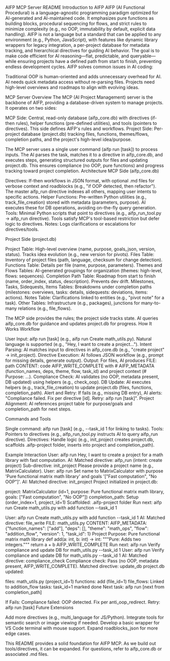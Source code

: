AIFP MCP Server README
Introduction to AIFP
AIFP (AI Functional Procedural) is a language-agnostic programming paradigm optimized for AI-generated and AI-maintained code. It emphasizes pure functions as building blocks, procedural sequencing for flows, and strict rules to minimize complexity (e.g., no OOP, immutability by default, explicit data handling). AIFP is not a language but a standard that can be applied to any environment (e.g., Python, JavaScript), with features like dynamic library wrappers for legacy integration, a per-project database for metadata tracking, and hierarchical directives for guiding AI behavior. The goal is to make code efficient for AI reasoning—flat, predictable, and queryable—while ensuring projects have a defined path from start to finish, preventing endless development cycles.
AIFP solves common issues in AI coding:

Traditional OOP is human-oriented and adds unnecessary overhead for AI.
AI needs quick metadata access without re-parsing files.
Projects need high-level overviews and roadmaps to align with evolving ideas.

MCP Server Overview
The MCP (AI Project Management) server is the backbone of AIFP, providing a database-driven system to manage projects. It operates on two sides:

MCP Side: Central, read-only database (aifp_core.db) with directives (if-then rules), helper functions (pre-defined utilities), and tools (pointers to directives). This side defines AIFP's rules and workflows.
Project Side: Per-project database (project.db) tracking files, functions, themes/flows, completion paths, and the project's high-level idea/purpose.

The MCP server uses a single user command (aifp run [task]) to process inputs. The AI parses the task, matches it to a directive in aifp_core.db, and executes steps, generating structured outputs for files and updating project.db. This ensures compliance (no OOP, pure functions) and progress tracking toward project completion.
Architecture
MCP Side (aifp_core.db)

Directives: If-then workflows in JSON format, with optional .md files for verbose context and roadblocks (e.g., "if OOP detected, then refactor"). The master aifp_run directive indexes all others, mapping user intents to specific actions.
Helper Functions: Pre-written Python utilities (e.g., track_file_creation) stored with metadata (parameters, purpose). AI executes these for DB operations, avoiding on-the-fly query generation.
Tools: Minimal Python scripts that point to directives (e.g., aifp_run_tool.py → aifp_run directive). Tools satisfy MCP's tool-based restriction but defer logic to directives.
Notes: Logs clarifications or escalations for directives/tools.

Project Side (project.db)

Project Table: High-level overview (name, purpose, goals_json, version, status). Tracks idea evolution (e.g., new version for pivots).
Files Table: Inventory of project files (path, language, checksum for change detection).
Functions Table: Details per file (name, purpose, parameters).
Themes and Flows Tables: AI-generated groupings for organization (themes: high-level, flows: sequences).
Completion Path Table: Roadmap from start to finish (name, order_index, status, description). Prevents dev drift.
Milestones, Tasks, Sidequests, Items Tables: Breakdowns under completion paths (milestones: overviews, tasks: details, sidequests: deviations, items: actions).
Notes Table: Clarifications linked to entities (e.g., "pivot note" for a task).
Other Tables: Infrastructure (e.g., packages), junctions for many-to-many relations (e.g., file_flows).

The MCP side provides the rules; the project side tracks state. AI queries aifp_core.db for guidance and updates project.db for progress.
How It Works
Workflow

User Input: aifp run [task] (e.g., aifp run Create math_utils.py). Natural language is supported (e.g., "Hey, I want to create a project...").
Intent Parsing: AI matches input to directives in aifp_core.db (e.g., "create project" → init_project).
Directive Execution: AI follows JSON workflow (e.g., prompt for missing details, generate output).
Output: For files, AI produces FILE: path CONTENT: code AIFP_WRITE_COMPLETE with # AIFP_METADATA (function_names, deps, theme, flow, task_id) and project context (# Purpose: ...).
Compliance Check: AI validates (no OOP, metadata present, DB updated) using helpers (e.g., check_oop).
DB Update: AI executes helpers (e.g., track_file_creation) to update project.db (files, functions, completion_path).
Alert and Retry: If fails (e.g., missing DB entry), AI alerts: "Compliance failed. Fix per directive [id]. Retry: aifp run [task]".
Project Alignment: AI references project table for purpose/goals and completion_path for next steps.

Commands and Tools

Single command: aifp run [task] (e.g., --task_id 1 for linking to tasks).
Tools: Pointers to directives (e.g., aifp_run_tool.py instructs AI to query aifp_run directive).
Directives: Handle logic (e.g., init_project creates project.db, scaffolds .aifp-project folder, inserts into project and completion_path).

Example Interaction
User: aifp run Hey, I want to create a project for a math library with fast computation.
AI: Matched directive: aifp_run (intent: create project)
Sub-directive: init_project
Please provide a project name (e.g., MatrixCalculator).
User: aifp run Set name to MatrixCalculator with purpose 'Pure functional matrix math library' and goals '["Fast computation", "No OOP"]'.
AI: Matched directive: init_project
Project initialized in project.db:

project: MatrixCalculator (id=1, purpose: Pure functional matrix math library, goals: ["Fast computation", "No OOP"])
completion_path: Setup (order_index=1, project_id=1)
Scaffolded: .aifp-project folder
Run next: aifp run Create math_utils.py with add function --task_id 1

User: aifp run Create math_utils.py with add function --task_id 1
AI: Matched directive: file_write
FILE: math_utils.py
CONTENT:
AIFP_METADATA: {"function_names": ["add"], "deps": [], "theme": "math_ops", "flow": "addition_flow", "version": 1, "task_id": 1}
Project Purpose: Pure functional matrix math library
def add(a: int, b: int) -> int:
"""Pure: Adds two integers."""
return a + b
AIFP_WRITE_COMPLETE
Run next: aifp run Verify compliance and update DB for math_utils.py --task_id 1
User: aifp run Verify compliance and update DB for math_utils.py --task_id 1
AI: Matched directive: compliance_check
Compliance check: Pass (no OOP, metadata present, AIFP_WRITE_COMPLETE).
Matched directive: update_db
project.db updated:

files: math_utils.py (project_id=1)
functions: add (file_id=1)
file_flows: Linked to addition_flow
tasks: task_id=1 marked done
Next task: aifp run [next from completion_path]

If Fails: Compliance failed: OOP detected. Fix per anti_oop_redirect. Retry: aifp run [task]
Future Extensions

Add more directives (e.g., multi_language for JS/Python).
Integrate tools for semantic search or image viewing if needed.
Develop a basic wrapper for VS Code terminal with mouse support.
Expand roadblocks_json for more edge cases.

This README provides a solid foundation for AIFP MCP. As we build out tools/directives, it can be expanded. For questions, refer to aifp_core.db or associated .md files.